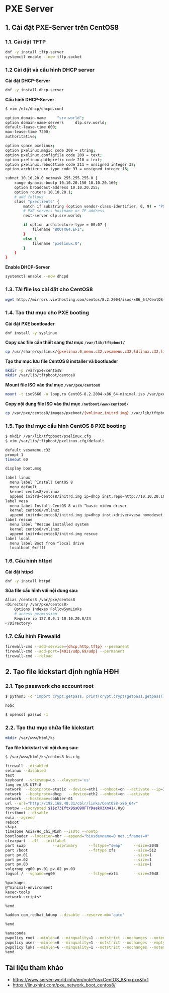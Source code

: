 # PXE Server
## 1. Cài đặt PXE-Server trên CentOS8
### 1.1. Cài đặt TFTP 
```sh
dnf -y install tftp-server
systemctl enable --now tftp.socket
```
### 1.2 Cài đặt và cấu hình DHCP server
**Cài đặt DHCP-Server**
```sh
dnf -y install dhcp-server
```
**Cấu hình DHCP-Server**
```sh
$ vim /etc/dhcp/dhcpd.conf

option domain-name     "srv.world";
option domain-name-servers     dlp.srv.world;
default-lease-time 600;
max-lease-time 7200;
authoritative;

option space pxelinux;
option pxelinux.magic code 208 = string;
option pxelinux.configfile code 209 = text;
option pxelinux.pathprefix code 210 = text;
option pxelinux.reboottime code 211 = unsigned integer 32;
option architecture-type code 93 = unsigned integer 16;

subnet 10.10.20.0 netmask 255.255.255.0 {
    range dynamic-bootp 10.10.20.150 10.10.20.160;
    option broadcast-address 10.10.20.255;
    option routers 10.10.20.1;
    # add follows
    class "pxeclients" {
        match if substring (option vendor-class-identifier, 0, 9) = "PXEClient";
        # PXE servers hostname or IP address
        next-server dlp.srv.world;

        if option architecture-type = 00:07 {
            filename "BOOTX64.EFI";
        }
        else {
            filename "pxelinux.0";
        }
    }
}
```
**Enable DHCP-Server**
```sh
systemctl enable --now dhcpd
```
### 1.3. Tải file iso cài đặt cho CentOS8
```sh
wget http://mirrors.viethosting.com/centos/8.2.2004/isos/x86_64/CentOS-8.2.2004-x86_64-minimal.iso
```
### 1.4. Tạo thư mục cho PXE booting
**Cài đặt PXE bootloader**
```sh
dnf install -y syslinux
```
**Copy các file cần thiết sang thư mục `/var/lib/tftpboot/`**
```sh
cp /usr/share/syslinux/{pxelinux.0,menu.c32,vesamenu.c32,ldlinux.c32,libcom32.c32,libutil.c32} /var/lib/tftpboot/
```
**Tạo thư mục lưu file CentOS 8 installer và bootloader**
```sh
mkdir -p /var/pxe/centos8
mkdir /var/lib/tftpboot/centos8
```
**Mount file ISO vào thư mục `/var/pxe/centos8`**
```sh
mount -t iso9660 -o loop,ro CentOS-8.2.2004-x86_64-minimal.iso /var/pxe/centos8
```
**Copy nội dung file ISO vào thư mục `/netboot/www/centos8/`**
```sh
cp /var/pxe/centos8/images/pxeboot/{vmlinuz,initrd.img} /var/lib/tftpboot/centos8/
```
### 1.5. Tạo thư mục cấu hình CentOS 8 PXE booting
```sh
$ mkdir /var/lib/tftpboot/pxelinux.cfg
$ vim /var/lib/tftpboot/pxelinux.cfg/default

default vesamenu.c32
prompt 1
timeout 60

display boot.msg

label linux
  menu label ^Install CentOS 8
  menu default
  kernel centos8/vmlinuz
  append initrd=centos8/initrd.img ip=dhcp inst.repo=http://10.10.20.100/centos8
label vesa
  menu label Install CentOS 8 with ^basic video driver
  kernel centos8/vmlinuz
  append initrd=centos8/initrd.img ip=dhcp inst.xdriver=vesa nomodeset inst.repo=http://10.10.20.100/centos8
label rescue
  menu label ^Rescue installed system
  kernel centos8/vmlinuz
  append initrd=centos8/initrd.img rescue
label local
  menu label Boot from ^local drive
  localboot 0xffff
```
### 1.6. Cấu hình httpd
**Cài đặt httpd**
```sh
dnf -y install httpd
```
**Sửa file cấu hình với nội dung sau:**
```sh
Alias /centos8 /var/pxe/centos8
<Directory /var/pxe/centos8>
    Options Indexes FollowSymLinks
    # access permission
    Require ip 127.0.0.1 10.10.20.0/24
</Directory>
```
### 1.7. Cấu hình Firewalld
```sh
firewall-cmd --add-service={dhcp,http,tftp} --permanent
firewall-cmd --add-port={4011/udp,69/udp} --permanent
firewall-cmd --reload
```
## 2. Tạo file kickstart định nghĩa HĐH
### 2.1. Tạo passwork cho account root
```sh
$ python3 -c 'import crypt,getpass; print(crypt.crypt(getpass.getpass(), crypt.mksalt(crypt.METHOD_SHA512)))'

hoặc

$ openssl passwd -1
```
### 2.2. Tạo thư mục chứa file kickstart
```sh
mkdir /var/www/html/ks
```
**Tạo file kickstart với nội dung sau:**
```sh
$ /var/www/html/ks/centos8-ks.cfg

firewall --disabled
selinux --disabled
text
keyboard --vckeymap=us --xlayouts='us'
lang en_US.UTF-8
network  --bootproto=static --device=eth1 --onboot=on --activate --ip=10.10.20.11 --netmask=255.255.255.0 --gateway=10.10.20.1 --nameserver=8.8.8.8,8.8.4.4
network  --bootproto=dhcp   --device=eth2 --onboot=on --activate 
network  --hostname=cobbler-01
url --url="http://192.168.40.31/cblr/links/CentOS8-x86_64/"
rootpw --iscrypted $1$z73Iftx9$sO9OFTYDaekX3Xm41/.Hy0
firstboot --disable
eula --agreed
reboot
skipx
timezone Asia/Ho_Chi_Minh --isUtc --nontp
bootloader --location=mbr --append="biosdevname=0 net.ifnames=0"
clearpart --all --initlabel
part swap            --asprimary     --fstype="swap"     --size=2048     --ondisk=vda
part /boot                           --fstype xfs        --size=512      --ondisk=vda
part pv.01                                               --size=1        --ondisk=vda  --grow
part pv.02                                               --size=1        --ondisk=vdb  --grow
part pv.03                                               --size=1        --ondisk=vdc  --grow
volgroup vg00 pv.01 pv.02 pv.03
logvol / --vgname=vg00               --fstype=ext4       --size=2048     --name=lv_root        --grow

%packages
@^minimal-environment
kexec-tools
network-scripts*

%end

%addon com_redhat_kdump --disable --reserve-mb='auto'

%end

%anaconda
pwpolicy root --minlen=6 --minquality=1 --notstrict --nochanges --notempty
pwpolicy user --minlen=6 --minquality=1 --notstrict --nochanges --emptyok
pwpolicy luks --minlen=6 --minquality=1 --notstrict --nochanges --notempty
%end
```
## Tài liệu tham khảo
- https://www.server-world.info/en/note?os=CentOS_8&p=pxe&f=1
- https://linuxhint.com/pxe_network_boot_centos8/
